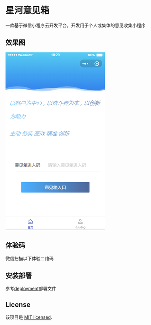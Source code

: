 
# 星河意见箱
 
  一款基于微信小程序云开发平台，开发用于个人或集体的意见收集小程序
## 效果图
  ![Image text](./pics/首页.png)

## 体验码
微信扫描以下体验二维码
## 安装部署

参考[deployment](./deployment)部署文件
## License

该项目是 [MIT licensed](./LICENSE).
